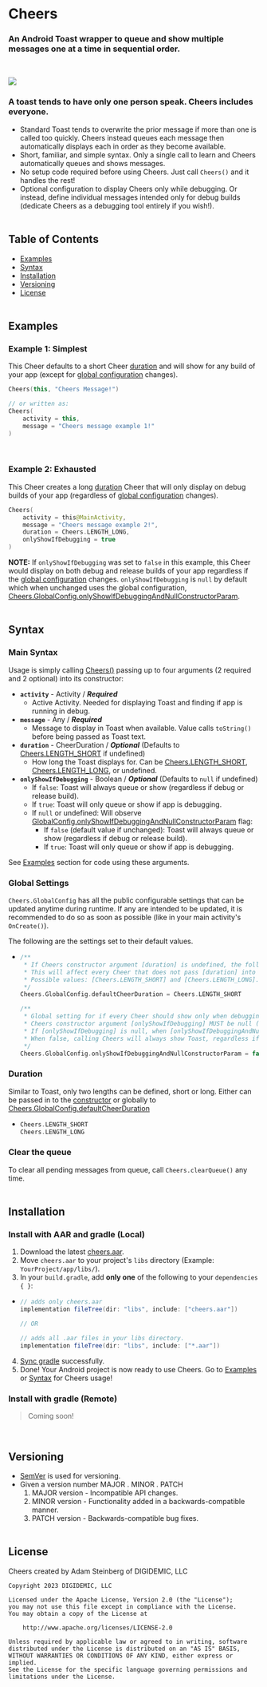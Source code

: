 # Cheers

### An Android Toast wrapper to queue and show multiple messages one at a time in sequential order.
<br>

![](images/example1.gif)

### A toast tends to have only one person speak. Cheers includes everyone.
- Standard Toast tends to overwrite the prior message if more than one is called too quickly. Cheers instead queues each message then automatically displays each in order as they become available.
- Short, familiar, and simple syntax. Only a single call to learn and Cheers automatically queues and shows messages.
- No setup code required before using Cheers. Just call `Cheers()` and it handles the rest!
- Optional configuration to display Cheers only while debugging. Or instead, define individual messages intended only for debug builds (dedicate Cheers as a debugging tool entirely if you wish!).
<br><br>

## Table of Contents
- [Examples](#examples)
- [Syntax](#syntax)
- [Installation](#installation)
- [Versioning](#versioning)
- [License](#license)
<br><br>

## Examples

### Example 1: Simplest

This Cheer defaults to a short Cheer [duration](#duration) and will show for any build of your app (except for [global configuration](#global-settings) changes).
```kotlin
Cheers(this, "Cheers Message!")

// or written as:
Cheers(
    activity = this,
    message = "Cheers message example 1!"
)
```
<br>

### Example 2: Exhausted

This Cheer creates a long [duration](#duration) Cheer that will only display on debug builds of your app (regardless of [global configuration](#global-settings) changes).
```kotlin
Cheers(
    activity = this@MainActivity,
    message = "Cheers message example 2!",
    duration = Cheers.LENGTH_LONG,
    onlyShowIfDebugging = true
)
```
<b>NOTE:</b> If `onlyShowIfDebugging` was set to `false` in this example, this Cheer would display on both debug and release builds of your app regardless if the [global configuration](#global-settings) changes. `onlyShowIfDebugging` is `null` by default which when unchanged uses the global configuration, [Cheers.GlobalConfig.onlyShowIfDebuggingAndNullConstructorParam](#global-settings).
<br><br>

## Syntax

### Main Syntax

Usage is simply calling [Cheers()](#examples) passing up to four arguments (2 required and 2 optional) into its constructor:

- <b>`activity`</b> - Activity / <i><b>Required</b></i>
  - Active Activity. Needed for displaying Toast and finding if app is running in debug.
- <b>`message`</b> - Any / <i><b>Required</b></i>
  - Message to display in Toast when available. Value calls `toString()` before being passed as Toast text.
- <b>`duration`</b> - CheerDuration / <i><b>Optional</b></i> (Defaults to [Cheers.LENGTH_SHORT](#duration) if undefined)
  - How long the Toast displays for. Can be [Cheers.LENGTH_SHORT](#duration), [Cheers.LENGTH_LONG](#duration), or undefined.
- <b>`onlyShowIfDebugging`</b> - Boolean / <i><b>Optional</b></i> (Defaults to `null` if undefined)
  - If `false`: Toast will always queue or show (regardless if debug or release build).
  - If `true`: Toast will only queue or show if app is debugging. 
  - If `null` or undefined: Will observe [GlobalConfig.onlyShowIfDebuggingAndNullConstructorParam](#global-settings) flag:
    - If `false` (default value if unchanged): Toast will always queue or show (regardless if debug or release build).
    - If `true`: Toast will only queue or show if app is debugging. 


See [Examples](#examples) section for code using these arguments.

### Global Settings
`Cheers.GlobalConfig` has all the public configurable settings that can be updated anytime during runtime. If any are intended to be updated, it is recommended to do so as soon as possible (like in your main activity's `OnCreate()`). 

The following are the settings set to their default values.
- ```kotlin
  /**
   * If Cheers constructor argument [duration] is undefined, the following will be the default Toast duration.
   * This will affect every Cheer that does not pass [duration] into the constructor.
   * Possible values: [Cheers.LENGTH_SHORT] and [Cheers.LENGTH_LONG].
   */
  Cheers.GlobalConfig.defaultCheerDuration = Cheers.LENGTH_SHORT
  
  /**
   * Global setting for if every Cheer should show only when debugging.
   * Cheers constructor argument [onlyShowIfDebugging] MUST be null (or undefined) for variable to have any effect.
   * If [onlyShowIfDebugging] is null, when [onlyShowIfDebuggingAndNullConstructorParam] is true, calling Cheers will only show Toast if app is debugging.
   * When false, calling Cheers will always show Toast, regardless if debugging or release.
   */
  Cheers.GlobalConfig.onlyShowIfDebuggingAndNullConstructorParam = false  
  ```

### Duration
Similar to Toast, only two lengths can be defined, short or long. Either can be passed in to the [constructor](#examples) or globally to [Cheers.GlobalConfig.defaultCheerDuration](#global-settings)
- ```kotlin
  Cheers.LENGTH_SHORT
  Cheers.LENGTH_LONG
  ```

### Clear the queue
To clear all pending messages from queue, call `Cheers.clearQueue()` any time.
<br><br>

## Installation

### Install with AAR and gradle (Local)
1) Download the latest [cheers.aar](cheers.aar).
2) Move `cheers.aar` to your project's `libs` directory (Example: `YourProject/app/libs/`).
3) In your `build.gradle`, add <b>only one</b> of the following to your `dependencies { }`:
- ```groovy
  // adds only cheers.aar
  implementation fileTree(dir: "libs", include: ["cheers.aar"])
  
  // OR

  // adds all .aar files in your libs directory.
  implementation fileTree(dir: "libs", include: ["*.aar"]) 
  ```
4) [Sync gradle](https://www.delasign.com/blog/how-to-sync-an-android-project-with-its-gradle-files-in-android-studio/) successfully.
5) Done! Your Android project is now ready to use Cheers. Go to [Examples](#examples) or [Syntax](#syntax) for Cheers usage!

### Install with gradle (Remote)
>Coming soon!

<br>

## Versioning
- [SemVer](http://semver.org/) is used for versioning.
- Given a version number MAJOR . MINOR . PATCH
    1) MAJOR version - Incompatible API changes.
    2) MINOR version - Functionality added in a backwards-compatible manner.
    3) PATCH version - Backwards-compatible bug fixes.
<br><br>

## License
Cheers created by Adam Steinberg of DIGIDEMIC, LLC
```
Copyright 2023 DIGIDEMIC, LLC

Licensed under the Apache License, Version 2.0 (the "License");
you may not use this file except in compliance with the License.
You may obtain a copy of the License at

    http://www.apache.org/licenses/LICENSE-2.0

Unless required by applicable law or agreed to in writing, software
distributed under the License is distributed on an "AS IS" BASIS,
WITHOUT WARRANTIES OR CONDITIONS OF ANY KIND, either express or implied.
See the License for the specific language governing permissions and
limitations under the License.
```